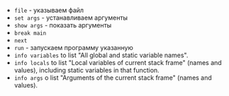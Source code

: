 - `file` - указываем файл
- `set args` - устанавливаем аргументы
- `show args` - показать аргументы
- `break main` 
- `next`
- `run` - запускаем программу указанную
- `info variables` to list "All global and static variable names".
- `info locals` to list "Local variables of current stack frame" (names and values), including static variables in that function.
- `info args` o list "Arguments of the current stack frame" (names and values).